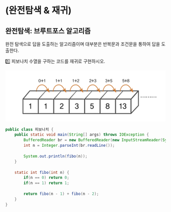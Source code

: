 # (완전탐색 & 재귀)

## 완전탐색: 브루트포스 알고리즘
완전 탐색으로 답을 도출하는 알고리즘이며 대부분은 반복문과 조건문을 통하여 답을 도출한다.

<aside>
1️⃣ 피보나치 수열을 구하는 코드를 재귀로 구현하시오.

</aside>

![img_1.png](img_1.png)

```java
public class 피보나치 {
    public static void main(String[] args) throws IOException {
        BufferedReader br = new BufferedReader(new InputStreamReader(System.in));
        int n = Integer.parseInt(br.readLine());

        System.out.println(fibo(n));
    }

    static int fibo(int n) {
        if(n == 0) return 0;
        if(n == 1) return 1;

        return fibo(n - 1) + fibo(n - 2);
    }
}
```